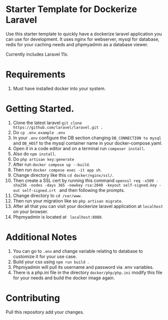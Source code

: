 # Starter Template for Dockerize Laravel
Use this starter template to quickly have a dockerize laravel application you can use for development. It uses nginx for webserver, mysql for database, redis for your caching needs and phpmyadmin as a database viewer. 

Currently includes Laravel 11x.

# Requirements
1. Must have installed docker into your system. 

# Getting Started.
1. Clone the latest laravel ``git clone https://github.com/laravel/laravel.git . ``
2. Do `` cp .env.example .env ``
3. In your `` .env `` configure the DB section changing `` DB_CONNECTION to mysql `` and `` DB_HOST `` to the mysql container name in your docker-compose.yaml.
4. Open it in a code editor and on a terminal run `` composer install ``.
5. Also do ``npm install``.
6. Do `` php artisan key:generate ``
7. After run `` docker compose up --build ``.
8. Then run `` docker compose exec -it app sh ``.
9. Change directory like this `` cd docker/nginx/ssl/ ``.
10. Then create a SSL cert by running this command ``openssl req -x509 -sha256 -nodes -days 365 -newkey rsa:2048 -keyout self-signed.key -out self-signed.crt `` and then following the prompts.
11. Change directory to `` cd /var/www ``.
12. Then run your migration like so `` php artisan migrate ``.
13. After all that you can visit your dockerize laravel application at `` localhost `` on your browser.
14. Phpmyadmin is located at `` localhost:8080``.

# Additional Notes
1. You can go to `` .env `` and change variable relating to database to customize it for your use case.
2. Build your css using ``npm run build ``.
3. Phpmyadmin will pull its username and password via .env variables.
4. There is a php.ini file in the directory `` docker/php/php.ini `` modify this file for your needs and build the docker image again.

# Contributing
Pull this repository add your changes.
